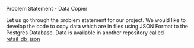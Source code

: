 Problem Statement - Data Copier

Let us go through the problem statement for our project. We would like to develop the code to copy data which are in files using JSON Format to the Postgres Database.
Data is available in another repository called [retail_db_json](https://github.com/itversity/retail_db_json) 
